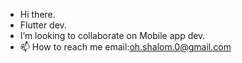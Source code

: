 - Hi there.
- Flutter dev.
- I’m looking to collaborate on Mobile app dev.
- 📫 How to reach me email:oh.shalom.0@gmail.com

<!---
whoIsOneZero/whoIsOneZero is a ✨ special ✨ repository because its `README.md` (this file) appears on your GitHub profile.
You can click the Preview link to take a look at your changes.
--->

